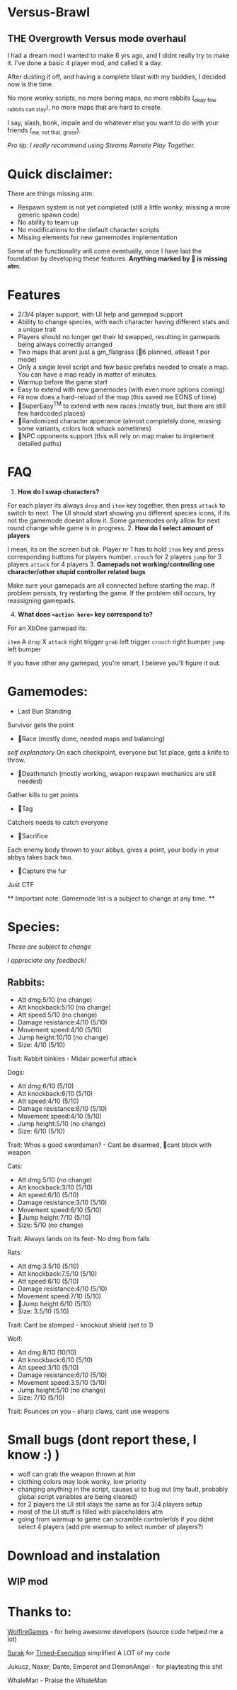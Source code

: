 # Versus-Brawl
## THE Overgrowth Versus mode overhaul
I had a dream mod I wanted to make 6 yrs ago, and I didnt really try to make it. I've done a basic 4 player mod, and called it a day.

After dusting it off, and having a complete blast with my buddies, I decided now is the time.

No more wonky scripts, no more boring maps, no more rabbits (<sub>okay few rabbits can stay</sub>), no more maps that are hard to create.

I say, slash, bonk, impale and do whatever else you want to do with your friends (<sub>ew, not that, gross</sub>).

*Pro tip: I really recommend using Steams Remote Play Together.*

# Quick disclaimer:
There are things missing atm:
- Respawn system is not yet completed (still a little wonky, missing a more generic spawn code)
- No ability to team up
- No modifications to the default character scripts
- Missing elements for new gamemodes implementation

Some of the functionality will come eventually, once I have laid the foundation by developing these features.
**Anything marked by 👻 is missing atm.**

# Features
- 2/3/4 player support, with UI help and gamepad support
- Ability to change species, with each character having different stats and a unique trait
- Players should no longer get their Id swapped, resulting in gamepads being always correctly arranged
- Two maps that arent just a gm_flatgrass (👻6 planned, atleast 1 per mode)
- Only a single level script and few basic prefabs needed to create a map. You can have a map ready in matter of minutes.
- Warmup before the game start
- Easy to extend with new gamemodes (with even more options coming)
- `F8` now does a hard-reload of the map (this saved me EONS of time)
- 👻SuperEasy<sup>TM</sup> to extend with new races (mostly true, but there are still few hardcoded places)
- 👻Randomized character apperance (almost completely done, missing some variants, colors look whack sometimes)
- 👻NPC opponents support (this will rely on map maker to implement detailed paths)

# FAQ

1. **How do I swap characters?**

For each player its always `drop` and `item` key together, then press `attack` to switch to next.
The UI should start showing you different species icons, if its not the gamemode doesnt allow it. 
Some gamemodes only allow for next round change while game is in progress.
2. **How do I select amount of players**

I mean, its on the screen but ok. Player nr 1 has to hold `item` key and press corresponding buttons for players number.
`crouch` for 2 players
`jump` for 3 players
`attack` for 4 players
3. **Gamepads not working/controlling one character/other stupid controller related bugs**

Make sure your gamepads are all connected before starting the map. If problem persists, try restarting the game. If the problem still occurs, try reassigning gamepads.

4. **What does `<action here>` key correspond to?**

For an XbOne gamepad its: 

`item` A
`drop` X
`attack` right trigger
`grab` left trigger
`crouch` right bumper
`jump` left bumper

If you have other any gamepad, you're smart, I believe you'll figure it out.

# Gamemodes:

- Last Bun Standing
  
Survivor gets the point

- 👻Race (mostly done, needed maps and balancing)
  
*self explanatory* On each checkpoint, everyone but 1st place, gets a knife to throw.

- 👻Deathmatch (mostly working, weapon respawn mechanics are still needed)

Gather kills to get points

- 👻Tag

Catchers needs to catch everyone

- 👻Sacrifice
  
Each enemy body thrown to your abbys, gives a point, your body in your abbys takes back two.

- 👻Capture the fur 
  
Just CTF

** Important note: Gamemode list is a subject to change at any time. **

# Species:
*These are subject to change*

*I appreciate any feedback!*

## Rabbits:
- Att dmg:5/10 (no change) 
- Att knockback:5/10 (no change)
- Att speed:5/10 (no change)
- Damage resistance:4/10 (5/10)
- Movement speed:4/10 (5/10)
- Jump height:10/10 (no change)
- Size: 4/10 (5/10)

Trait: Rabbit binkies - Midair powerful attack

Dogs:
- Att dmg:6/10 (5/10) 
- Att knockback:6/10 (5/10)
- Att speed:4/10 (5/10)
- Damage resistance:6/10 (5/10)
- Movement speed:4/10 (5/10)
- Jump height:5/10 (no change)
- Size: 6/10 (5/10)

Trait: Whos a good swordsman? - Cant be disarmed, 👻cant block with weapon

Cats:
- Att dmg:5/10 (no change)
- Att knockback:3/10 (5/10)
- Att speed:6/10 (5/10)
- Damage resistance:3/10 (5/10)
- Movement speed:6/10 (5/10)
- 👻Jump height:7/10 (5/10)
- Size: 5/10 (no change)

Trait: Always lands on its feet- No dmg from falls

Rats:
- Att dmg:3.5/10 (5/10)
- Att knockback:7.5/10 (5/10)
- Att speed:6/10 (5/10)
- Damage resistance:4/10 (5/10)
- Movement speed:7/10 (5/10)
- 👻Jump height:6/10 (5/10)
- Size: 3.5/10 (5.10)

Trait: Cant be stomped - knockout shield (set to 1)

Wolf:
- Att dmg:8/10 (10/10) 
- Att knockback:6/10 (5/10)
- Att speed:3/10 (5/10)
- Damage resistance:6/10 (5/10)
- Movement speed:3.5/10 (5/10)
- Jump height:5/10 (no change)
- Size: 7/10 (5/10)

Trait: Pounces on you - sharp claws, cant use weapons

# Small bugs (dont report these, I know :) )
- wolf can grab the weapon thrown at him
- clothing colors may look wonky, low priority
- changing anything in the script, causes ui to bug out (my fault, probably global script variables are being cleared)
- for 2 players the UI still stays the same as for 3/4 players setup
- most of the UI stuff is filled with placeholders atm
- going from warmup to game can scramble controlerIds if you didnt select 4 players (add pre warmup to select number of players?)

# Download and instalation
## WIP mod

# Thanks to:
[WolfireGames](https://github.com/WolfireGames) - for being awesome developers (source code helped me a lot)

[Surak](https://github.com/Surak) for [Timed-Execution](https://github.com/EmpSurak/Timed-Execution) simplified A LOT of my code

Jukucz, Naxer, Dante, Emperot and DemonAngel - for playtesting this shit

WhaleMan - Praise the WhaleMan

